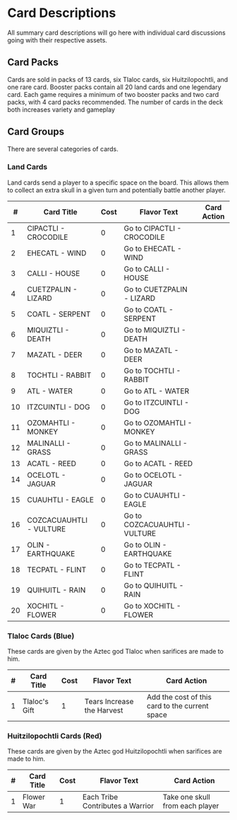 # Card Descriptions

All summary card descriptions will go here with individual card discussions going with their respective assets.

## Card Packs

Cards are sold in packs of 13 cards, six Tlaloc cards, six Huitzilopochtli, and one rare card. Booster packs contain all 20 land cards and one legendary card. Each game requires a minimum of two booster packs and two card packs, with 4 card packs recommended. The number of cards in the deck both increases variety and gameplay 

## Card Groups

There are several categories of cards.

### Land Cards 

Land cards send a player to a specific space on the board. This allows them to collect an extra skull in a given turn and potentially battle another player. 

\#| Card Title               | Cost | Flavor Text   | Card Action
--|--------------------------|------|---------------|-------------
1 | CIPACTLI - CROCODILE | 0 | Go to CIPACTLI - CROCODILE |
2 | EHECATL - WIND | 0 | Go to EHECATL - WIND |
3 | CALLI - HOUSE | 0 | Go to CALLI - HOUSE |
4 | CUETZPALIN - LIZARD | 0 | Go to CUETZPALIN - LIZARD |
5 | COATL - SERPENT | 0 | Go to COATL - SERPENT |
6 | MIQUIZTLI - DEATH | 0 | Go to MIQUIZTLI - DEATH |
7 | MAZATL - DEER | 0 | Go to MAZATL - DEER |
8 | TOCHTLI - RABBIT | 0 | Go to TOCHTLI - RABBIT | 
9 | ATL - WATER | 0 | Go to ATL - WATER | 
10 | ITZCUINTLI - DOG | 0 | Go to ITZCUINTLI - DOG | 
11 | OZOMAHTLI - MONKEY | 0 | Go to OZOMAHTLI - MONKEY | 
12 | MALINALLI - GRASS | 0 | Go to MALINALLI - GRASS |
13 | ACATL - REED | 0 | Go to ACATL - REED | 
14 | OCELOTL - JAGUAR | 0 | Go to OCELOTL - JAGUAR | 
15 | CUAUHTLI - EAGLE | 0 | Go to CUAUHTLI - EAGLE | 
16 | COZCACUAUHTLI - VULTURE | 0 | Go to COZCACUAUHTLI - VULTURE | 
17 | OLIN - EARTHQUAKE | 0 | Go to OLIN - EARTHQUAKE |
18 | TECPATL - FLINT | 0 | Go to TECPATL - FLINT |
19 | QUIHUITL - RAIN | 0 | Go to QUIHUITL - RAIN |
20 | XOCHITL - FLOWER | 0 | Go to XOCHITL - FLOWER | 

### Tlaloc Cards (Blue)

These cards are given by the Aztec god Tlaloc when sarifices are made to him. 

\#| Card Title               | Cost | Flavor Text   | Card Action
--|--------------------------|------|---------------|-------------
1 | Tlaloc's Gift | 1 | Tears Increase the Harvest | Add the cost of this card to the current space 


### Huitzilopochtli Cards (Red)

These cards are given by the Aztec god Huitzilopochtli when sarifices are made to him. 

\#| Card Title               | Cost | Flavor Text   | Card Action
--|--------------------------|------|---------------|-------------
1 | Flower War | 1 | Each Tribe Contributes a Warrior | Take one skull from each player

